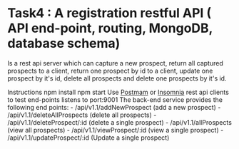 # Task4 : A registration restful API ( API end-point, routing, MongoDB, database schema)

Is a rest api server which can capture a new prospect, return all captured prospects to a client, return one prospect by id to a client, update one prospect by it's id, delete all prospects and delete one prospects by it's id.

Instructions
    npm install
    npm start
    Use [Postmam](https://www.getpostman.com/) or [Insomnia](https://insomnia.rest/) rest api clients to test end-points
    listens to port:9001
    The back-end service provides the following end points:
        - /api/v1.1/addNewProspect (add a new prospect)
        - /api/v1.1/deleteAllProspects (delete all prospects)
        - /api/v1.1/deleteProspect/:id (delete a single prospect)
        - /api/v1.1/allProspects (view all prospects)
        - /api/v1.1/viewProspect/:id (view a single prospect)
        - /api/v1.1/updateProspect/:id (Update a single prospect)